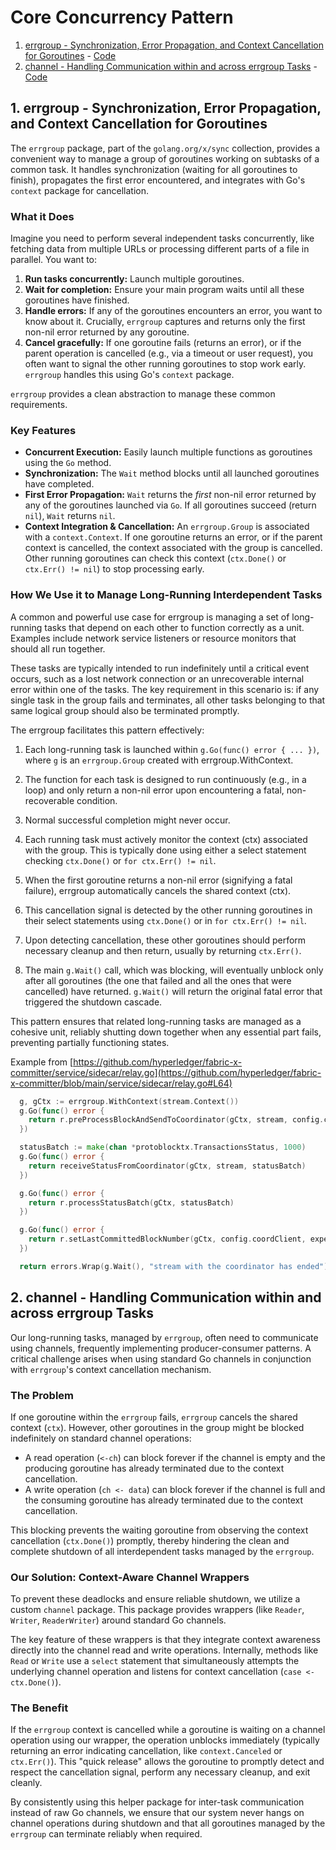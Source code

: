 <!--
Copyright IBM Corp. All Rights Reserved.

SPDX-License-Identifier: Apache-2.0
-->
# Core Concurrency Pattern

   1. [errgroup - Synchronization, Error Propagation, and Context Cancellation for Goroutines](#errgroup-synchronization,-error-propagation,-and-context-cancellation-for-goroutines) - [Code](https://cs.opensource.google/go/x/sync)
   2. [channel - Handling Communication within and across errgroup Tasks](#handling-channel-communication-within-errgroup-tasks) - [Code](https://github.com/hyperledger/fabric-x-committer//utils/channel/channel.go)

## 1. errgroup - Synchronization, Error Propagation, and Context Cancellation for Goroutines

The `errgroup` package, part of the `golang.org/x/sync`
collection, provides a convenient way to manage a group of goroutines working on subtasks of a
common task. It handles synchronization (waiting for all goroutines to finish), propagates the
first error encountered, and integrates with Go's `context` package for cancellation.

### What it Does

Imagine you need to perform several independent tasks concurrently, like fetching data from multiple
URLs or processing different parts of a file in parallel. You want to:

1.  **Run tasks concurrently:** Launch multiple goroutines.
2.  **Wait for completion:** Ensure your main program waits until all these goroutines have finished.
3.  **Handle errors:** If any of the goroutines encounters an error, you want to know about it. Crucially, `errgroup` 
    captures and returns only the first non-nil error returned by any goroutine.
4.  **Cancel gracefully:** If one goroutine fails (returns an error), or if the parent operation is cancelled 
    (e.g., via a timeout or user request), you often want to signal the other running goroutines to stop work
    early. `errgroup` handles this using Go's `context` package.

`errgroup` provides a clean abstraction to manage these common requirements.

### Key Features

* **Concurrent Execution:** Easily launch multiple functions as goroutines using the `Go` method.
* **Synchronization:** The `Wait` method blocks until all launched goroutines have completed.
* **First Error Propagation:** `Wait` returns the *first* non-nil error returned by any of the goroutines launched
  via `Go`. If all goroutines succeed (return `nil`), `Wait` returns `nil`.
* **Context Integration & Cancellation:** An `errgroup.Group` is associated with a `context.Context`. 
  If one goroutine returns an error, or if the parent context is cancelled, the context associated
  with the group is cancelled. Other running goroutines can check this context (`ctx.Done()` or
  `ctx.Err() != nil`) to stop processing early.

### How We Use it to Manage Long-Running Interdependent Tasks
A common and powerful use case for errgroup is managing a set of long-running
tasks that depend on each other to function correctly as a unit.
Examples include network service listeners or resource monitors that should all 
run together.

These tasks are typically intended to run indefinitely until a critical
event occurs, such as a lost network connection or an unrecoverable internal 
error within one of the tasks. The key requirement in this scenario is: if any 
single task in the group fails and terminates, all other tasks belonging 
to that same logical group should also be terminated promptly.

The errgroup facilitates this pattern effectively:

1. Each long-running task is launched within `g.Go(func() error { ... })`, 
   where `g` is an `errgroup.Group` created with errgroup.WithContext.

2. The function for each task is designed to run continuously (e.g., in a loop)
   and only return a non-nil error upon encountering a fatal, non-recoverable condition. 

3. Normal successful completion might never occur.

4. Each running task must actively monitor the context (ctx) associated with the group.
   This is typically done using either a select statement checking `ctx.Done()` or `for ctx.Err() != nil`.

5. When the first goroutine returns a non-nil error (signifying a fatal failure), errgroup 
   automatically cancels the shared context (ctx).

6. This cancellation signal is detected by the other running goroutines in their select statements
   using `ctx.Done()` or in `for ctx.Err() != nil`.

7. Upon detecting cancellation, these other goroutines should perform necessary cleanup 
   and then return, usually by returning `ctx.Err()`.

8. The main `g.Wait()` call, which was blocking, will eventually unblock only after all 
   goroutines (the one that failed and all the ones that were cancelled) have returned.
   `g.Wait()` will return the original fatal error that triggered the shutdown cascade.

This pattern ensures that related long-running tasks are managed as a cohesive unit, 
reliably shutting down together when any essential part fails, preventing partially 
functioning states.

Example from [https://github.com/hyperledger/fabric-x-committer/service/sidecar/relay.go](https://github.com/hyperledger/fabric-x-committer/blob/main/service/sidecar/relay.go#L64)

```go
  g, gCtx := errgroup.WithContext(stream.Context())
  g.Go(func() error {
    return r.preProcessBlockAndSendToCoordinator(gCtx, stream, config.configUpdater)
  })

  statusBatch := make(chan *protoblocktx.TransactionsStatus, 1000)
  g.Go(func() error {
    return receiveStatusFromCoordinator(gCtx, stream, statusBatch)
  })

  g.Go(func() error {
    return r.processStatusBatch(gCtx, statusBatch)
  })

  g.Go(func() error {
    return r.setLastCommittedBlockNumber(gCtx, config.coordClient, expectedNextBlockToBeCommitted)
  })

  return errors.Wrap(g.Wait(), "stream with the coordinator has ended")
```

## 2. channel - Handling Communication within and across errgroup Tasks

Our long-running tasks, managed by `errgroup`, often need to communicate using channels,
frequently implementing producer-consumer patterns. A critical challenge arises when using
standard Go channels in conjunction with `errgroup`'s context cancellation mechanism.

### The Problem

If one goroutine within the `errgroup` fails, `errgroup` cancels the shared context (`ctx`). However,
other goroutines in the group might be blocked indefinitely on standard channel operations:

 - A read operation (`<-ch`) can block forever if the channel is empty and the producing 
   goroutine has already terminated due to the context cancellation.
 - A write operation (`ch <- data`) can block forever if the channel is full and the 
   consuming goroutine has already terminated due to the context cancellation.

This blocking prevents the waiting goroutine from observing the context cancellation 
(`ctx.Done()`) promptly, thereby hindering the clean and complete shutdown of all interdependent
tasks managed by the `errgroup`.

### Our Solution: Context-Aware Channel Wrappers

To prevent these deadlocks and ensure reliable shutdown, we utilize a custom `channel` package.
This package provides wrappers (like `Reader`, `Writer`, `ReaderWriter`) around standard Go channels.

The key feature of these wrappers is that they integrate context awareness directly into the channel
read and write operations. Internally, methods like `Read` or `Write` use a `select` statement that
simultaneously attempts the underlying channel operation and listens for context 
cancellation (`case <-ctx.Done()`).

### The Benefit

If the `errgroup` context is cancelled while a goroutine is waiting on a channel operation using our wrapper, 
the operation unblocks immediately (typically returning an error indicating cancellation, 
like `context.Canceled` or `ctx.Err()`). This "quick release" allows the goroutine to promptly 
detect and respect the cancellation signal, perform any necessary cleanup, and exit cleanly.

By consistently using this helper package for inter-task communication instead of raw Go channels, 
we ensure that our system never hangs on channel operations during shutdown and that all goroutines 
managed by the `errgroup` can terminate reliably when required.
